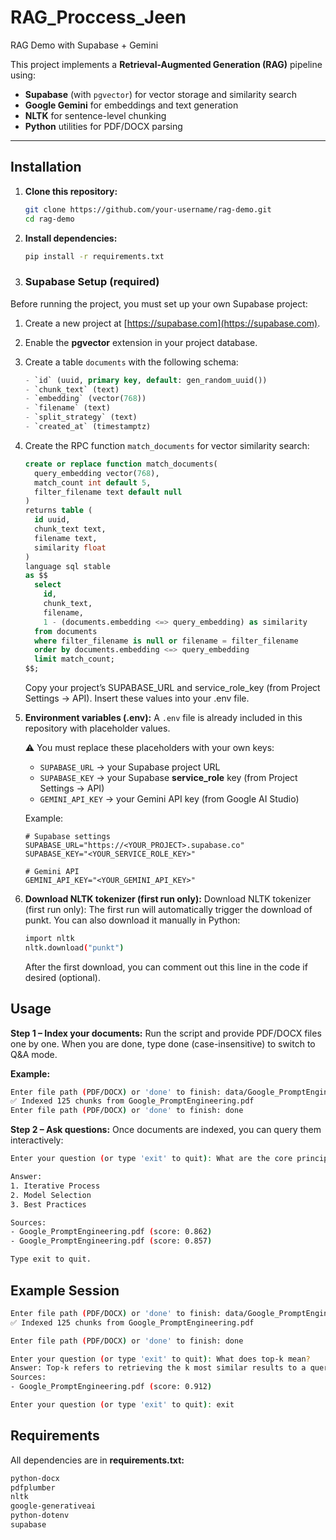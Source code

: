 # RAG_Proccess_Jeen
RAG Demo with Supabase + Gemini

This project implements a **Retrieval-Augmented Generation (RAG)** pipeline using:

- **Supabase** (with `pgvector`) for vector storage and similarity search  
- **Google Gemini** for embeddings and text generation  
- **NLTK** for sentence-level chunking  
- **Python** utilities for PDF/DOCX parsing  

---

## Installation

1. **Clone this repository:**
   ```bash
   git clone https://github.com/your-username/rag-demo.git
   cd rag-demo
   ```

2. **Install dependencies:**
   ```bash
   pip install -r requirements.txt
   ```
3. ### Supabase Setup (required)

Before running the project, you must set up your own Supabase project:

1. Create a new project at [https://supabase.com](https://supabase.com).
2. Enable the **pgvector** extension in your project database.
3. Create a table `documents` with the following schema:
   ```sql
   - `id` (uuid, primary key, default: gen_random_uuid())
   - `chunk_text` (text)
   - `embedding` (vector(768))
   - `filename` (text)
   - `split_strategy` (text)
   - `created_at` (timestamptz)
   ```
5. Create the RPC function `match_documents` for vector similarity search:
   ```sql
   create or replace function match_documents(
     query_embedding vector(768),
     match_count int default 5,
     filter_filename text default null
   )
   returns table (
     id uuid,
     chunk_text text,
     filename text,
     similarity float
   )
   language sql stable
   as $$
     select
       id,
       chunk_text,
       filename,
       1 - (documents.embedding <=> query_embedding) as similarity
     from documents
     where filter_filename is null or filename = filter_filename
     order by documents.embedding <=> query_embedding
     limit match_count;
   $$;
   ```

   Copy your project’s SUPABASE_URL and service_role_key (from Project Settings → API).
   Insert these values into your .env file.
   
4. **Environment variables (.env):**
   A `.env` file is already included in this repository with placeholder values.  

   ⚠️ You must replace these placeholders with your own keys:  
   - `SUPABASE_URL` → your Supabase project URL  
   - `SUPABASE_KEY` → your Supabase **service_role** key (from Project Settings → API)  
   - `GEMINI_API_KEY` → your Gemini API key (from Google AI Studio)  

   Example:  
   ```env
   # Supabase settings
   SUPABASE_URL="https://<YOUR_PROJECT>.supabase.co"
   SUPABASE_KEY="<YOUR_SERVICE_ROLE_KEY>"

   # Gemini API
   GEMINI_API_KEY="<YOUR_GEMINI_API_KEY>"
   ```

6. **Download NLTK tokenizer (first run only):**
   Download NLTK tokenizer (first run only):
   The first run will automatically trigger the download of punkt.
   You can also download it manually in Python:
   ```bash
   import nltk
   nltk.download("punkt")
   ```
   
   After the first download, you can comment out this line in the code if desired (optional).

## Usage

**Step 1 – Index your documents:**
Run the script and provide PDF/DOCX files one by one.
When you are done, type done (case-insensitive) to switch to Q&A mode.

**Example:**
```bash
Enter file path (PDF/DOCX) or 'done' to finish: data/Google_PromptEngineering.pdf
✅ Indexed 125 chunks from Google_PromptEngineering.pdf
Enter file path (PDF/DOCX) or 'done' to finish: done
```

**Step 2 – Ask questions:**
Once documents are indexed, you can query them interactively:
```bash
Enter your question (or type 'exit' to quit): What are the core principles of prompt engineering?

Answer:
1. Iterative Process  
2. Model Selection  
3. Best Practices

Sources:
- Google_PromptEngineering.pdf (score: 0.862)
- Google_PromptEngineering.pdf (score: 0.857)

Type exit to quit.
```
## Example Session
```bash
Enter file path (PDF/DOCX) or 'done' to finish: data/Google_PromptEngineering.pdf
✅ Indexed 125 chunks from Google_PromptEngineering.pdf

Enter file path (PDF/DOCX) or 'done' to finish: done

Enter your question (or type 'exit' to quit): What does top-k mean?
Answer: Top-k refers to retrieving the k most similar results to a query based on cosine similarity.
Sources:
- Google_PromptEngineering.pdf (score: 0.912)

Enter your question (or type 'exit' to quit): exit
```
## Requirements
All dependencies are in **requirements.txt:**
```bash
python-docx
pdfplumber
nltk
google-generativeai
python-dotenv
supabase
```

